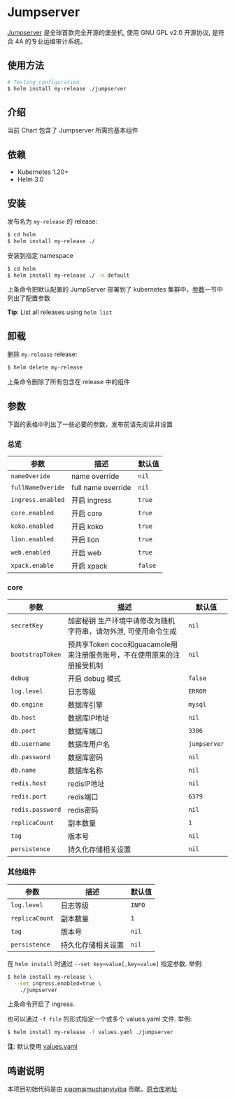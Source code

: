 # Jumpserver

[Jumpserver](http://www.jumpserver.org/) 是全球首款完全开源的堡垒机, 使用 GNU GPL v2.0 开源协议, 是符合 4A 的专业运维审计系统。

## 使用方法

```bash
# Testing configuration
$ helm install my-release ./jumpserver
```

## 介绍

当前 Chart 包含了 Jumpserver 所需的基本组件

## 依赖

- Kubernetes 1.20+
- Helm 3.0

## 安装

发布名为 `my-release` 的 release:

```bash
$ cd helm
$ helm install my-release ./
```

安装到指定 namespace

```bash
$ cd helm
$ helm install my-release ./ -n default
```

上条命令把默认配置的 JumpServer 部署到了 kubernetes 集群中，[参数](#参数)一节中列出了配置参数

**Tip**: List all releases using `helm list`

## 卸载

删除 `my-release` release:

```bash
$ helm delete my-release
```

上条命令删除了所有包含在 release 中的组件

## 参数

下面的表格中列出了一些必要的参数，发布前请先阅读并设置

### 总览

| 参数                   | 描述                | 默认值  |
| ---------------------- | ------------------ | ------- |
| `nameOveride`          | name override      | `nil`   |
| `fullNameOveride`      | full name override | `nil`   |
| `ingress.enabled`      | 开启 ingress       | `true`  |
| `core.enabled`         | 开启 core          | `true`  |
| `koko.enabled`         | 开启 koko          | `true`  |
| `lion.enabled`         | 开启 lion          | `true`  |
| `web.enabled`          | 开启 web           | `true`  |
| `xpack.enable`         | 开启 xpack         | `false` |

### core

| 参数             | 描述                                                                    | 默认值                 |
| ---------------- | ---------------------------------------------------------------------- | ---------------------- |
| `secretKey`      | 加密秘钥 生产环境中请修改为随机字符串，请勿外泄, 可使用命令生成              | `nil`                 |
| `bootstrapToken` | 预共享Token coco和guacamole用来注册服务账号，不在使用原来的注册接受机制     | `nil`                  |
| `debug`          | 开启 debug 模式                                                         | `false`                |
| `log.level`      | 日志等级                                                                | `ERROR`                |
| `db.engine`      | 数据库引擎                                                              | `mysql`                |
| `db.host`        | 数据库IP地址                                                            | `nil`                  |
| `db.port`        | 数据库端口                                                              | `3306`                 |
| `db.username`    | 数据库用户名                                                            | `jumpserver`           |
| `db.password`    | 数据库密码                                                              | `nil`                  |
| `db.name`        | 数据库名称                                                              | `nil`                  |
| `redis.host`     | redisIP地址                                                             | `nil`                  |
| `redis.port`     | redis端口                                                               | `6379`                 |
| `redis.password` | redis密码                                                               | `nil`                  |
| `replicaCount`   | 副本数量                                                                | `1`                    |
| `tag`            | 版本号                                                                  | `nil`                  |
| `persistence`    | 持久化存储相关设置                                                       | `nil`                  |

### 其他组件

| 参数                  | 描述                                                       | 默认值  |
| --------------------- | --------------------------------------------------------- | ------- |
| `log.level`           | 日志等级                                                   | `INFO`  |
| `replicaCount`        | 副本数量                                                   | `1`     |
| `tag`                 | 版本号                                                     | `nil`   |
| `persistence`         | 持久化存储相关设置                                          | `nil`   |

在 `helm install` 时通过 `--set key=value[,key=value]` 指定参数. 举例:

```bash
$ helm install my-release \
  --set ingress.enabled=true \
    ./jumpserver
```

上条命令开启了 ingress.

也可以通过 `-f file` 的形式指定一个或多个 values.yaml 文件. 举例:

```bash
$ helm install my-release -f values.yaml ./jumpserver
```

**注**: 默认使用 [values.yaml](values.yaml)

## 鸣谢说明

本项目初始代码是由 [xiaomaimuchanyiyiba](https://github.com/xiaomaimuchanyiyiba) 贡献。[原仓库地址](https://github.com/xiaomaimuchanyiyiba/jumpserver)
